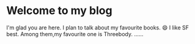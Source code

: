 # Welcome to my blog

I'm glad you are here. I plan to talk about my favourite books. :smile:
I like SF best.
Among them,my favourite one is Threebody.
......

